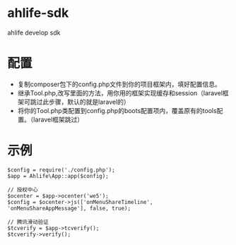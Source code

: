 # ahlife-sdk
ahlife develop sdk

# 配置

- 复制composer包下的config.php文件到你的项目框架内，填好配置信息。
- 继承Tool.php,改写里面的方法，用你用的框架实现缓存和session（laravel框架可跳过此步骤，默认的就是laravel的）
- 将你的Tool.php类配置到config.php的boots配置项内，覆盖原有的tools配置。（laravel框架跳过）

# 示例

```
$config = require('./config.php');
$app = Ahlife\App::app($config);

// 授权中心
$ocenter = $app->ocenter('we5');
$config = $ocenter->js(['onMenuShareTimeline', 'onMenuShareAppMessage'], false, true);

// 腾讯滑动验证
$tcverify = $app->tcverify();
$tcverify->verify();
```

